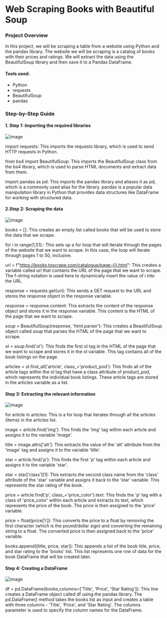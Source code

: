 # Web Scraping Books with Beautiful Soup

### Project Overview
In this project, we will be scraping a table from a website using Python and the pandas library. 
The website we will be scraping is a catalog of books with their prices and ratings. 
We will extract the data using the BeautifulSoup library and then save it to a Pandas DataFrame.

#### Tools used:

- Python 
- requests
- BeautifulSoup
- pandas

### Step-by-Step Guide
#### 1. Step 1: Importing the required libraries
![image](https://user-images.githubusercontent.com/86577716/223216763-92f7c96f-79bf-43fd-aa5e-cc1fe44285bb.png)

import requests: This imports the requests library, which is used to send HTTP requests in Python.

from bs4 import BeautifulSoup: This imports the BeautifulSoup class from the bs4 library, which is used to parse HTML documents and extract data from them.

import pandas as pd: This imports the pandas library and aliases it as pd, which is a commonly used alias for the library. pandas is a popular data manipulation library in Python that provides data structures like DataFrame for working with structured data.


#### 2.Step 2:  Scraping the data
![image](https://user-images.githubusercontent.com/86577716/223219098-3ade25b5-d1b1-4dbb-932a-df7c9c8024c8.png)

books = []: This creates an empty list called books that will be used to store the data that we scrape.

for i in range(1,51):: This sets up a for loop that will iterate through the pages of the website that we want to scrape. In this case, the loop will iterate through pages 1 to 50, inclusive.

url = f"https://books.toscrape.com/catalogue/page-{i}.html": This creates a variable called url that contains the URL of the page that we want to scrape. The f-string notation is used here to dynamically insert the value of i into the URL.

response = requests.get(url): This sends a GET request to the URL and stores the response object in the response variable.

response = response.content: This extracts the content of the response object and stores it in the response variable. This content is the HTML of the page that we want to scrape.

soup = BeautifulSoup(response, 'html.parser'): This creates a BeautifulSoup object called soup that parses the HTML of the page that we want to scrape.

ol = soup.find('ol'): This finds the first ol tag in the HTML of the page that we want to scrape and stores it in the ol variable. This tag contains all of the book listings on the page.

articles = ol.find_all('article', class_='product_pod'): This finds all of the article tags within the ol tag that have a class attribute of product_pod, which represents the individual book listings. These article tags are stored in the articles variable as a list.


#### Step 3: Extracting the relevant information
![image](https://user-images.githubusercontent.com/86577716/223219806-0a6f7cd5-b027-453c-9f10-b0f629addae0.png)

for article in articles: This is a for loop that iterates through all the articles (items) in the articles list.

image = article.find('img'): This finds the 'img' tag within each article and assigns it to the variable 'image'.

title = image.attrs['alt']: This extracts the value of the 'alt' attribute from the 'image' tag and assigns it to the variable 'title'.

star = article.find('p'): This finds the first 'p' tag within each article and assigns it to the variable 'star'.

star = star['class'][1]: This extracts the second class name from the 'class' attribute of the 'star' variable and assigns it back to the 'star' variable. This represents the star rating of the book.

price = article.find('p', class_='price_color').text: This finds the 'p' tag with a class of 'price_color' within each article and extracts its text, which represents the price of the book. The price is then assigned to the 'price' variable.

price = float(price[1:]): This converts the price to a float by removing the first character (which is the pound/dollar sign) and converting the remaining string to a float. The converted price is then assigned back to the 'price' variable.

books.append([title, price, star]): This appends a list of the book title, price, and star rating to the 'books' list. This list represents one row of data for the book DataFrame that will be created later.


#### Step 4: Creating a DataFrame

![image](https://user-images.githubusercontent.com/86577716/223220989-ba651842-31b9-4b29-9542-2215c854f373.png)

df = pd.DataFrame(books,columns=['Title', 'Price', 'Star Rating']): This line creates a DataFrame object called df using the pandas library. The pd.DataFrame() method takes the books list as input and creates a table with three columns - 'Title', 'Price', and 'Star Rating'. 
The columns parameter is used to specify the column names for the DataFrame.
